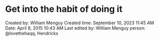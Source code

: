 # Get into the habit of doing it

Created by: William Menguy
Created time: September 10, 2023 11:45 AM
Date: April 8, 2015 10:43 AM
Last edited by: William Menguy
person: @lovethehaqq, Hendricks